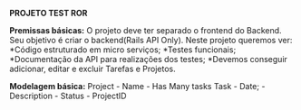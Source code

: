 **PROJETO TEST ROR**


**Premissas básicas:**
O projeto deve ter separado o frontend do Backend. Seu objetivo é criar o backend(Rails API Only). Neste projeto queremos ver:
   *Código estruturado em  micro serviços;
  *Testes funcionais;
  *Documentação da API para realizações dos testes;
  *Devemos conseguir adicionar, editar e excluir Tarefas e Projetos.
  
**Modelagem básica:**
  Project
    - Name
    - Has Many tasks
  Task
    - Date;
    - Description
    - Status
    - ProjectID
